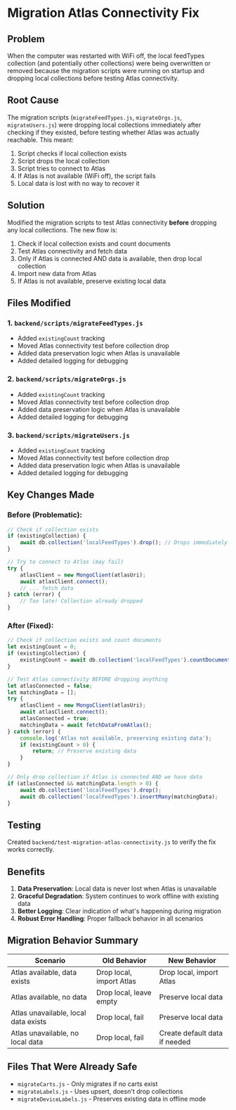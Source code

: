 # Migration Atlas Connectivity Fix

## Problem
When the computer was restarted with WiFi off, the local feedTypes collection (and potentially other collections) were being overwritten or removed because the migration scripts were running on startup and dropping local collections before testing Atlas connectivity.

## Root Cause
The migration scripts (`migrateFeedTypes.js`, `migrateOrgs.js`, `migrateUsers.js`) were dropping local collections immediately after checking if they existed, before testing whether Atlas was actually reachable. This meant:

1. Script checks if local collection exists
2. Script drops the local collection
3. Script tries to connect to Atlas
4. If Atlas is not available (WiFi off), the script fails
5. Local data is lost with no way to recover it

## Solution
Modified the migration scripts to test Atlas connectivity **before** dropping any local collections. The new flow is:

1. Check if local collection exists and count documents
2. Test Atlas connectivity and fetch data
3. Only if Atlas is connected AND data is available, then drop local collection
4. Import new data from Atlas
5. If Atlas is not available, preserve existing local data

## Files Modified

### 1. `backend/scripts/migrateFeedTypes.js`
- Added `existingCount` tracking
- Moved Atlas connectivity test before collection drop
- Added data preservation logic when Atlas is unavailable
- Added detailed logging for debugging

### 2. `backend/scripts/migrateOrgs.js`
- Added `existingCount` tracking
- Moved Atlas connectivity test before collection drop
- Added data preservation logic when Atlas is unavailable
- Added detailed logging for debugging

### 3. `backend/scripts/migrateUsers.js`
- Added `existingCount` tracking
- Moved Atlas connectivity test before collection drop
- Added data preservation logic when Atlas is unavailable
- Added detailed logging for debugging

## Key Changes Made

### Before (Problematic):
```javascript
// Check if collection exists
if (existingCollection) {
    await db.collection('localFeedTypes').drop(); // Drops immediately!
}

// Try to connect to Atlas (may fail)
try {
    atlasClient = new MongoClient(atlasUri);
    await atlasClient.connect();
    // ... fetch data
} catch (error) {
    // Too late! Collection already dropped
}
```

### After (Fixed):
```javascript
// Check if collection exists and count documents
let existingCount = 0;
if (existingCollection) {
    existingCount = await db.collection('localFeedTypes').countDocuments();
}

// Test Atlas connectivity BEFORE dropping anything
let atlasConnected = false;
let matchingData = [];
try {
    atlasClient = new MongoClient(atlasUri);
    await atlasClient.connect();
    atlasConnected = true;
    matchingData = await fetchDataFromAtlas();
} catch (error) {
    console.log('Atlas not available, preserving existing data');
    if (existingCount > 0) {
        return; // Preserve existing data
    }
}

// Only drop collection if Atlas is connected AND we have data
if (atlasConnected && matchingData.length > 0) {
    await db.collection('localFeedTypes').drop();
    await db.collection('localFeedTypes').insertMany(matchingData);
}
```

## Testing
Created `backend/test-migration-atlas-connectivity.js` to verify the fix works correctly.

## Benefits
1. **Data Preservation**: Local data is never lost when Atlas is unavailable
2. **Graceful Degradation**: System continues to work offline with existing data
3. **Better Logging**: Clear indication of what's happening during migration
4. **Robust Error Handling**: Proper fallback behavior in all scenarios

## Migration Behavior Summary

| Scenario | Old Behavior | New Behavior |
|----------|-------------|--------------|
| Atlas available, data exists | Drop local, import Atlas | Drop local, import Atlas |
| Atlas available, no data | Drop local, leave empty | Preserve local data |
| Atlas unavailable, local data exists | Drop local, fail | Preserve local data |
| Atlas unavailable, no local data | Drop local, fail | Create default data if needed |

## Files That Were Already Safe
- `migrateCarts.js` - Only migrates if no carts exist
- `migrateLabels.js` - Uses upsert, doesn't drop collections
- `migrateDeviceLabels.js` - Preserves existing data in offline mode 